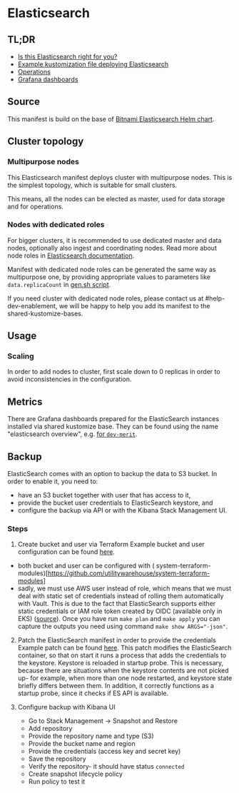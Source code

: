 # Elasticsearch

## TL;DR

- [Is this Elasticsearch right for you?](#cluster-topology)
- [Example kustomization file deploying Elasticsearch](example)
- [Operations](#usage)
- [Grafana dashboards](#metrics)

## Source

This manifest is build on the base
of [Bitnami Elasticsearch Helm chart](https://github.com/bitnami/charts/tree/main/bitnami/elasticsearch).

## Cluster topology

### Multipurpose nodes

This Elasticsearch manifest deploys cluster with multipurpose nodes.
This is the simplest topology, which is suitable for small clusters.

This means, all the nodes can be elected as master,
used for data storage and for operations.

### Nodes with dedicated roles

For bigger clusters, it is recommended to use dedicated master and data nodes,
optionally also ingest and coordinating nodes. Read more about node roles
in [Elasticsearch documentation](https://www.elastic.co/guide/en/elasticsearch/reference/current/modules-node.html).

Manifest with dedicated node roles can be generated the same way as multipurpose one, by providing
appropriate values to parameters like `data.replicaCount` in [gen.sh script](gen-yaml/gen.sh).

If you need cluster with dedicated node roles, please contact us at #help-dev-enablement,
we will be happy to help you add its manifest to the shared-kustomize-bases.

## Usage

### Scaling

In order to add nodes to cluster, first scale down to 0 replicas
in order to avoid inconsistencies in the configuration.

## Metrics

There are Grafana dashboards prepared for the ElasticSearch instances installed via shared kustomize base.
They can be found using the name "elasticsearch overview",
e.g. [for `dev-merit`](https://grafana.dev.merit.uw.systems/d/4yyL6dBMk/elasticsearch-overview?orgId=1).

## Backup

ElasticSearch comes with an option to backup the data to S3 bucket.
In order to enable it, you need to:

- have an S3 bucket together with user that has access to it,
- provide the bucket user credentials to ElasticSearch keystore, and
- configure the backup via API or with the Kibana Stack Management UI.

### Steps

1. Create bucket and user via Terraform
   Example bucket and user configuration can be
   found [here](https://github.com/utilitywarehouse/terraform/blob/master/aws/dev/dev-enablement/test-backups-s3-bucket.tf).
- both bucket and user can be configured with (
  system-terraform-modules)[https://github.com/utilitywarehouse/system-terraform-modules]
- sadly, we must use AWS user instead of role, which means that we must deal with static set of credentials instead of
  rolling them automatically with Vault. This is due to the fact that ElasticSearch supports either static credentials
  or IAM role token created by OIDC (available only in EKS)
  ([source](https://www.elastic.co/guide/en/elasticsearch/reference/8.11/repository-s3.html#iam-kubernetes-service-accounts)).
  Once you have run `make plan` and `make apply` you can capture the outputs you need using command
  `make show ARGS="-json"`.

2. Patch the ElasticSearch manifest in order to provide the credentials
   Example patch can be found [here](example/env-patch.yaml).
   This patch modifies the ElasticSearch container, so that on start it runs a process that adds the credentials to the
   keystore.
   Keystore is reloaded in startup probe. This is necessary, because there are situations when the keystore contents
   are not picked up- for example, when more than one node restarted, and keystore state briefly differs between them.
   In addition, it correctly functions as a startup probe, since it checks if ES API is available.

   
3. Configure backup with Kibana UI
    - Go to Stack Management -> Snapshot and Restore
    - Add repository
    - Provide the repository name and type (S3)
    - Provide the bucket name and region
    - Provide the credentials (access key and secret key)
    - Save the repository
    - Verify the repository- it should have status `connected`
    - Create snapshot lifecycle policy
    - Run policy to test it 
